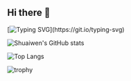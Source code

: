 ## Hi there 👋

<!--
**Shuaiwen-Cui/Shuaiwen-Cui** is a ✨ _special_ ✨ repository because its `README.md` (this file) appears on your GitHub profile.

Here are some ideas to get you started:

- 🔭 I’m currently working on ...
- 🌱 I’m currently learning ...
- 👯 I’m looking to collaborate on ...
- 🤔 I’m looking for help with ...
- 💬 Ask me about ...
- 📫 How to reach me: ...
- 😄 Pronouns: ...
- ⚡ Fun fact: ...
-->

[![Typing SVG](https://readme-typing-svg.herokuapp.com?font=Times&duration=3000&pause=1000&color=000000&width=435&lines=Welcome+to+Shuaiwen's+Github!)](https://git.io/typing-svg)

![Shuaiwen's GitHub stats](https://github-readme-stats.vercel.app/api?username=Shuaiwen-Cui)

![Top Langs](https://github-readme-stats.vercel.app/api/top-langs/?username=Shuaiwen-Cui)

![trophy](https://github-profile-trophy.vercel.app/?username=Shuaiwen-Cui)
